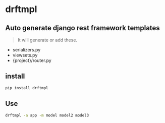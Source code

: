# drftmpl

## Auto generate django rest framework templates

>It will generate or add these.

- serializers.py
- viewsets.py
- {project}/router.py

## install

```bash
pip install drftmpl
```

## Use

```bash
drftmpl -a app -m model model2 model3
```


